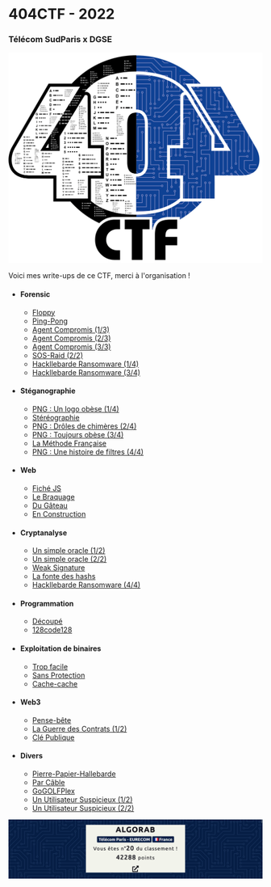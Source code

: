 # 404CTF - 2022
### Télécom SudParis x DGSE

<p align="center">
  <img src="logo.png" />
</p>


Voici mes write-ups de ce CTF, merci à l'organisation !

* #### Forensic
    * [Floppy](/forensic/floppy)
    * [Ping-Pong](/forensic/ping-pong) 
    * [Agent Compromis (1/3)](/forensic/compromis-1) 
    * [Agent Compromis (2/3)](/forensic/compromis-2)
    * [Agent Compromis (3/3)](/forensic/compromis-3)
    * [SOS-Raid (2/2)](/forensic/raid-2)
    * [Hackllebarde Ransomware (1/4)](/forensic/hackllebarde-1)
    * [Hackllebarde Ransomware (3/4)](/forensic/hackllebarde-3)   
* #### Stéganographie
    * [PNG : Un logo obèse (1/4)](/stegano/png-1)
    * [Stéréographie](/stegano/stereo)
    * [PNG : Drôles de chimères (2/4)](/stegano/png-2)
    * [PNG : Toujours obèse (3/4)](/stegano/png-3)
    * [La Méthode Française](/stegano/methode-francaise)
    * [PNG : Une histoire de filtres (4/4)](/stegano/png-4)
* #### Web
    * [Fiché JS](/web/js)
    * [Le Braquage](/web/braquage)
    * [Du Gâteau](/web/gateau)
    * [En Construction](/web/construction)
* #### Cryptanalyse
    * [Un simple oracle (1/2)](/crypto/oracle-1)
    * [Un simple oracle (2/2)](/crypto/oracle-2)
    * [Weak Signature](/crypto/weak)
    * [La fonte des hashs](/crypto/hash)
    * [Hackllebarde Ransomware (4/4)](/forensic/hackllebarde-4)
* #### Programmation
    * [Découpé](/prog/decoupe)
    * [128code128](/prog/128code128)
* #### Exploitation de binaires
    * [Trop facile](/pwn/facile)
    * [Sans Protection](/pwn/sans-protection)
    * [Cache-cache](/pwn/cache-cache)
* #### Web3
    * [Pense-bête](/web3/pense-bete)
    * [La Guerre des Contrats (1/2)](/web3/contrat-1)
    * [Clé Publique](/web3/cle-publique)
* #### Divers
    * [Pierre-Papier-Hallebarde](/divers/pph)
    * [Par Câble](/divers/cable)
    * [GoGOLFPlex](/divers/gogolfplex)
    * [Un Utilisateur Suspicieux (1/2)](/divers/bot-1)
    * [Un Utilisateur Suspicieux (2/2)](/divers/bot-2)

<p align="center">
  <img src="score.png" />
</p>

